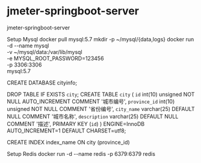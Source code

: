 # jmeter-springboot-server
jmeter-springboot-server

Setup Mysql
docker pull mysql:5.7
mkdir -p ~/mysql/{data,logs}
docker run -d --name mysql \
           -v ~/mysql/data:/var/lib/mysql \
           -e MYSQL_ROOT_PASSWORD=123456 \
           -p 3306:3306 \
           mysql:5.7

CREATE DATABASE cityinfo;

DROP TABLE IF EXISTS  `city`;
CREATE TABLE `city` (
  `id` int(10) unsigned NOT NULL AUTO_INCREMENT COMMENT '城市编号',
  `province_id` int(10) unsigned  NOT NULL COMMENT '省份编号',
  `city_name` varchar(25) DEFAULT NULL COMMENT '城市名称',
  `description` varchar(25) DEFAULT NULL COMMENT '描述',
  PRIMARY KEY (`id`)
) ENGINE=InnoDB AUTO_INCREMENT=1 DEFAULT CHARSET=utf8;

CREATE INDEX index_name ON city (province_id)

Setup Redis
docker run -d --name redis -p 6379:6379 redis
